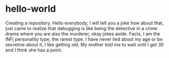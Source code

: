 # hello-world
Creating a repository.
Hello everybody,
I will tell you a joke how about that,  just came to realize that debugging is like  being the detective in a crime drama where you are also the murderer,
okay jokes aside. Facts, I am the INFj personality type, the rarest type. I have never lied about my age or be secretive about it, I like getting old. My mother told me to wait until I get 30 and I think she has a point. 

